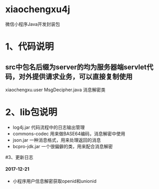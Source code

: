 # xiaochengxu4j
微信小程序Java开发封装包

# 1、代码说明
## src中包名后缀为server的均为服务器端servlet代码，对外提供请求业务，可以直接复制使用

xiaochengxu.user
MsgDecipher.java 消息解密类
 
# 2、lib包说明
- log4j.jar 代码流程中的日志输出管理
- commons-codec 用来做BASE64编码，消息解密中使用
- json.jar 一种消息格式，用来处理返回的消息
- bcpro-jdk.jar 一个很偏僻的类，用来配合消息解密

#3、更新日志

#### 2017-12-21
- 小程序用户信息解密获取openid和unionid




